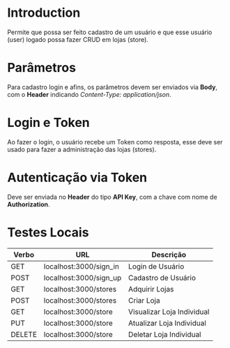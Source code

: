 
# Introduction

Permite que possa ser feito cadastro de um usuário e que esse usuário (user) logado possa fazer CRUD em lojas (store).

# Parâmetros

Para cadastro login e afins, os parâmetros devem ser enviados via **Body**, com o **Header** indicando *Content-Type: application/json*.

# Login e Token

Ao fazer o login, o usuário recebe um Token como resposta, esse deve ser usado para fazer a administração das lojas (stores).

# Autenticação via Token

Deve ser enviada no **Header** do tipo **API Key**, com a chave com nome de **Authorization**.

# Testes Locais

| Verbo  | URL                    | Descrição                  |
|--------|------------------------|----------------------------|
| GET    | localhost:3000/sign_in | Login de Usuário           |
| POST   | localhost:3000/sign_up | Cadastro de Usuário        |
| GET    | localhost:3000/stores  | Adquirir Lojas             |
| POST   | localhost:3000/stores  | Criar Loja                 |
| GET    | localhost:3000/store   | Visualizar Loja Individual |
| PUT    | localhost:3000/store   | Atualizar Loja Individual  |
| DELETE | localhost:3000/store   | Deletar Loja Individual    |